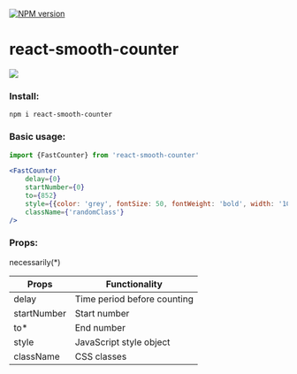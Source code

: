 [![NPM version](https://img.shields.io/badge/npm-v1.0.0-brightgreen)](https://www.npmjs.com/package/react-smooth-counter)

# react-smooth-counter

![](https://user-images.githubusercontent.com/47715137/91746549-13196880-ebbd-11ea-987f-bb46e82d73d2.gif)

### Install:

```
npm i react-smooth-counter
```
### Basic usage:

```jsx
import {FastCounter} from 'react-smooth-counter'

<FastCounter
    delay={0}
    startNumber={0}
    to={852}
    style={{color: 'grey', fontSize: 50, fontWeight: 'bold', width: '100%'}}
    className={'randomClass'}
/>
```
### Props:

necessarily(*)

| Props  | Functionality |
| ------------- | ------------- |
| delay  | Time period before counting |
| startNumber | Start number |
| to* | End number |
| style | JavaScript style object |
| className | CSS classes |
